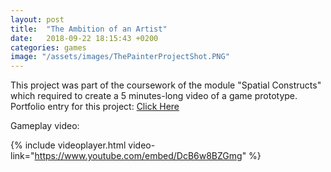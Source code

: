 ```yaml
---
layout: post
title:  "The Ambition of an Artist"
date:   2018-09-22 18:15:43 +0200
categories: games
image: "/assets/images/ThePainterProjectShot.PNG"
---
```


This project was part of the coursework of the module "Spatial Constructs" which required to create a 5 minutes-long video of a game prototype. 
Portfolio entry for this project: [Click Here](https://drive.google.com/open?id=1JhC_emaToITar2NnVxOH4VNfcK7GaOax)

Gameplay video: 

{% include videoplayer.html video-link="https://www.youtube.com/embed/DcB6w8BZGmg" %}
